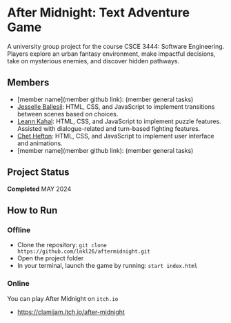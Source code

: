 # After Midnight: Text Adventure Game
A university group project for the course CSCE 3444: Software Engineering. Players explore an urban fantasy environment, make impactful decisions, take on mysterious enemies, and discover hidden pathways.
## Members
* \[member name](member github link): (member general tasks)
* [Jesselle Ballesil](https://github.com/CjBallesil): HTML, CSS, and JavaScript to implement transitions between scenes based on choices.
* [Leann Kahal](https://github.com/lnkl26): HTML, CSS, and JavaScript to implement puzzle features. Assisted with dialogue-related and turn-based fighting features. 
* [Chet Hefton](https://github.com/ChetHefton): HTML, CSS, and JavaScript to implement user interface and animations.
* \[member name](member github link): (member general tasks)
## Project Status
**Completed** MAY 2024
## How to Run
### Offline
* Clone the repository: `git clone https://github.com/lnkl26/aftermidnight.git`
* Open the project folder
* In your terminal, launch the game by running: `start index.html`
### Online
You can play After Midnight on `itch.io`
* https://clamjjam.itch.io/after-midnight
